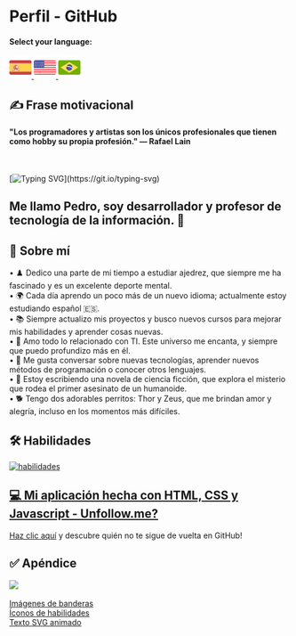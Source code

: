 # Perfil - GitHub

#### Select your language:

<a href="README.es.md">
    <img src="espanha.png" alt="Bandera de España" style="width: 40px;">
</a>
<a href="README.en.md">
    <img src="estadosunidos.png" alt="Bandera de Estados Unidos" style="width: 40px;">
</a>
<a href="README.md">
    <img src="brasil.png" alt="Bandera de Brasil" style="width: 40px;">
</a>


## ✍️ Frase motivacional
<div>
    <h4>"Los programadores y artistas son los únicos profesionales que tienen como hobby su propia profesión." — Rafael Lain</h4><br>
</div>

[![Typing SVG](https://readme-typing-svg.demolab.com?font=Fira+Code&size=35&pause=1000&color=D3D3D3&width=435&lines=Hola%2C+Bienvenido!!!)](https://git.io/typing-svg)
## Me llamo Pedro, soy desarrollador y profesor de tecnología de la información. 🖖


## 🚀 Sobre mí


• ♟️ Dedico una parte de mi tiempo a estudiar ajedrez, que siempre me ha fascinado y es un excelente deporte mental. <br> 
• 🌍 Cada día aprendo un poco más de un nuevo idioma; actualmente estoy estudiando español 🇪🇸. <br>
• 📚 Siempre actualizo mis proyectos y busco nuevos cursos para mejorar mis habilidades y aprender cosas nuevas.<br> 
• 💖 Amo todo lo relacionado con TI. Este universo me encanta, y siempre que puedo profundizo más en él. <br>
• 💬 Me gusta conversar sobre nuevas tecnologías, aprender nuevos métodos de programación o conocer otros lenguajes. <br>
• 📖 Estoy escribiendo una novela de ciencia ficción, que explora el misterio que rodea el primer asesinato de un humanoide. <br>
• 🐕 Tengo dos adorables perritos: Thor y Zeus, que me brindan amor y alegría, incluso en los momentos más difíciles. <br>


## 🛠 Habilidades
<a href="https://skillicons.dev"> <img src="https://skillicons.dev/icons?i=py,js,php,java,c,vue,react,laravel,jquery,bootstrap,sass,mysql,sqlite,git,github,vscode,postman,cypress,html,css,nodejs,npm" alt="habilidades"/>


## 💻 Mi aplicación hecha con HTML, CSS y Javascript - Unfollow.me?
[Haz clic aquí](https://pedrordcampos.github.io/unfollowme/) y descubre quién no te sigue de vuelta en GitHub! 


## ✅ Apéndice

[![](https://visitcount.itsvg.in/api?id=pedrordcampos&label=Visitantes&color=0&icon=4&pretty=false)](https://visitcount.itsvg.in)

[Imágenes de banderas](https://br.freepik.com)<br>
[Íconos de habilidades](https://skillicons.dev)<br>
[Texto SVG animado](https://readme-typing-svg.demolab.com/demo/)
